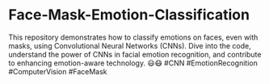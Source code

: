 # Face-Mask-Emotion-Classification
This repository demonstrates how to classify emotions on faces, even with masks, using Convolutional Neural Networks (CNNs). Dive into the code, understand the power of CNNs in facial emotion recognition, and contribute to enhancing emotion-aware technology. 😃😷 #CNN #EmotionRecognition #ComputerVision #FaceMask
